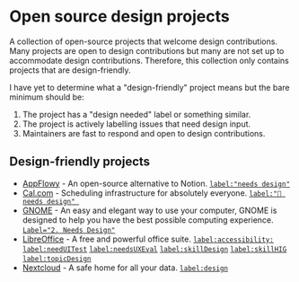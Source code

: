 # Open source design projects

A collection of open-source projects that welcome design contributions. Many projects are open to design contributions but many are not set up to accommodate design contributions. Therefore, this collection only contains projects that are design-friendly.

I have yet to determine what a "design-friendly" project means but the bare minimum should be:
1. The project has a "design needed" label or something similar.
2. The project is actively labelling issues that need design input.
3. Maintainers are fast to respond and open to design contributions.

## Design-friendly projects

- [AppFlowy](https://github.com/AppFlowy-IO/AppFlowy) - An open-source alternative to Notion. [`label:"needs design"`](https://github.com/AppFlowy-IO/AppFlowy/issues?q=is%3Aopen+is%3Aissue+label%3A%22needs+design%22) 
- [Cal.com](https://github.com/calcom/cal.com) - Scheduling infrastructure for absolutely everyone. [`label:"🎨 needs design" `](https://github.com/calcom/cal.com/issues?q=is%3Aopen+is%3Aissue+label%3A%22%F0%9F%8E%A8+needs+design%22) 
- [GNOME](https://www.gnome.org/) - An easy and elegant way to use your computer, GNOME is designed to help you have the best possible computing experience. [`Label="2. Needs Design"`](https://gitlab.gnome.org/groups/GNOME/-/issues/?sort=created_date&state=opened&label_name%5B%5D=2.%20Needs%20Design&first_page_size=20) 
- [LibreOffice](https://www.libreoffice.org/) - A free and powerful office suite. [`label:accessibility:`](https://bugs.documentfoundation.org/buglist.cgi?keywords=accessibility&resolution=---) [`label:needUITest`](https://bugs.documentfoundation.org/buglist.cgi?keywords=needUITest&resolution=---) [`label:needsUXEval`](https://bugs.documentfoundation.org/buglist.cgi?keywords=needsUXEval&resolution=---skillDesign) [`label:skillDesign`](https://bugs.documentfoundation.org/buglist.cgi?keywords=skillDesign&resolution=---) [`label:skillHIG`](https://bugs.documentfoundation.org/buglist.cgi?keywords=skillHIG&resolution=---) [`label:topicDesign`](https://bugs.documentfoundation.org/buglist.cgi?keywords=topicDesign&resolution=---) 
- [Nextcloud](https://github.com/nextcloud) - A safe home for all your data. [`label:design`](https://github.com/nextcloud/server/issues?q=is%3Aopen+is%3Aissue+label%3Adesign) 
